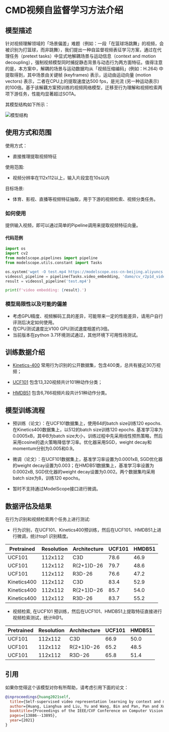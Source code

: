 
# CMD视频自监督学习方法介绍


## 模型描述
针对视频理解领域的「场景偏差」难题（例如：一段「在篮球场跳舞」的视频，会被识别为打篮球，而非跳舞），我们提出一种自监督视频表征学习方案，通过在代理任务（pretext tasks）中显式地解耦场景与运动信息（context and motion decoupling），强制视频模型同时捕捉静态背景与动态行为两方面特征。值得注意的是，本方案中，解耦的场景与运动数据均从「视频压缩编码」(例如：H.264) 中提取得到，其中场景由关键帧 (keyframes) 表示，运动由运动向量 (motion vectors) 表示，二者在CPU上的提取速度达500 fps，是光流 (另一种运动表示) 的100倍。基于该解藕方案预训练的视频网络模型，迁移至行为理解和视频检索两项下游任务，性能均显著超过SOTA。

其模型结构如下所示：

![模型结构](description/framework.png)


## 使用方式和范围

使用方式：
- 直接推理提取视频特征

使用范围:
- 视频分辨率在112x112以上，输入片段宜在10s以内

目标场景:
- 体育、影视、直播等视频特征抽取，用于下游的视频检索、视频分类任务。


### 如何使用

提供输入视频，即可以通过简单的Pipeline调用来提取视频特征向量。


#### 代码范例
```python
import os
import cv2
from modelscope.pipelines import pipeline
from modelscope.utils.constant import Tasks

os.system('wget -O test.mp4 https://modelscope.oss-cn-beijing.aliyuncs.com/test/videos/action_recognition_test_video.mp4')
videossl_pipeline = pipeline(Tasks.video_embedding, 'damo/cv_r2p1d_video_embedding')
result = videossl_pipeline('test.mp4')

print(f'video embedding: {result}.')
```

### 模型局限性以及可能的偏差

- 考虑GPU精度、视频解码工具的差异，可能带来一定的性能差异，请用户自行评测后决定如何使用。
- 在CPU测试速度比V100 GPU测试速度相差约3倍。
- 当前版本在python 3.7环境测试通过，其他环境下可用性待测试。

## 训练数据介绍

- [Kinetics-400](https://www.deepmind.com/open-source/kinetics) 常用行为识别的公开数据集，包含400类，总共有接近30万视频；

- [UCF101](https://www.crcv.ucf.edu/data/UCF101.php) 包含13,320视频共计101种动作分类；

- [HMDB51](https://serre-lab.clps.brown.edu/resource/hmdb-a-large-human-motion-database/#dataset) 包含6,766视频片段共计51种动作分类。


## 模型训练流程
- 预训练（论文）：在UCF101数据集上，使用64的batch size训练120 epochs. 在Kinetics400数据集上，以512的batch size训练120 epochs. 基准学习率为0.0005xB，其中B为batch size大小，训练过程中先采用线性预热策略，然后采用cosine的退火策略降低学习率。优化器采用SGD，weight decay和momentum分别为0.005和0.9。

- 微调（论文）：在UCF101数据集上，基准学习率设置为0.0001xB, SGD优化器的weight decay设置为0.003；在HMDB51数据集上，基准学习率设置为0.0002xB, SGD优化器的weight decay设置为0.002。两个数据集均采用batch size为8，训练120 epochs。

- 暂时不支持通过ModelScope接口进行微调。

## 数据评估及结果

在行为识别和视频检索两个任务上进行测试:

- 行为识别，在UCF101、Kinetics400预训练，然后在UCF101、HMDB51上进行微调，统计top1 识别精度。

| Pretrained | Resolution | Architecture | UCF101 | HMDB51 | 
| ------------ | ------------ | ------------ | ------------ | ------------ |
| UCF101 | 112x112 | C3D | 78.6 | 46.9 | 
| UCF101 | 112x112 | R(2+1)D-26 | 79.7 | 48.6 | 
| UCF101 | 112x112 | R3D-26 | 76.6 | 47.2 | 
| Kinetics400 | 112x112 | C3D | 83.4 | 52.9 | 
| Kinetics400 | 112x112 | R(2+1)D-26 | 85.7 | 54.0 | 
| Kinetics400 | 112x112 | R3D-26 | 83.7 | 55.2 | 

- 视频检索, 在UCF101 预训练，然后在UCF101、HMDB51上提取特征直接进行视频检索测试，统计R@1。

| Pretrained | Resolution | Architecture | UCF101 | HMDB51 | 
| ------------ | ------------ | ------------ | ------------ | ------------ |
| UCF101 | 112x112 | C3D | 66.9 | 50.0 | 
| UCF101 | 112x112 | R(2+1)D-26 | 65.2 | 48.5 | 
| UCF101 | 112x112 | R3D-26 | 65.8 | 51.4 |


## 引用
如果你觉得这个该模型对你有所帮助，请考虑引用下面的论文：

```BibTeX
@inproceedings{huang2021self,
  title={Self-supervised video representation learning by context and motion decoupling},
  author={Huang, Lianghua and Liu, Yu and Wang, Bin and Pan, Pan and Xu, Yinghui and Jin, Rong},
  booktitle={Proceedings of the IEEE/CVF Conference on Computer Vision and Pattern Recognition},
  pages={13886--13895},
  year={2021}
}
```
